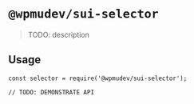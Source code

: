 # `@wpmudev/sui-selector`

> TODO: description

## Usage

```
const selector = require('@wpmudev/sui-selector');

// TODO: DEMONSTRATE API
```
